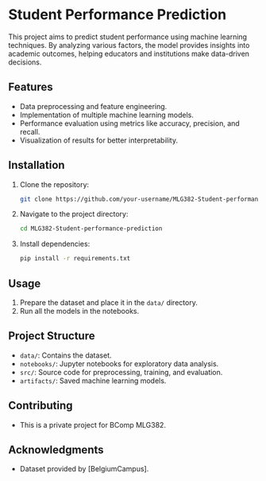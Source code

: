 # Student Performance Prediction
This project aims to predict student performance using machine learning techniques. By analyzing various factors, the model provides insights into academic outcomes, helping educators and institutions make data-driven decisions.

## Features
- Data preprocessing and feature engineering.
- Implementation of multiple machine learning models.
- Performance evaluation using metrics like accuracy, precision, and recall.
- Visualization of results for better interpretability.

## Installation
1. Clone the repository:
    ```bash
    git clone https://github.com/your-username/MLG382-Student-performance-prediction.git
    ```
2. Navigate to the project directory:
    ```bash
    cd MLG382-Student-performance-prediction
    ```
3. Install dependencies:
    ```bash
    pip install -r requirements.txt
    ```

## Usage
1. Prepare the dataset and place it in the `data/` directory.
2. Run all the models in the notebooks.

## Project Structure
- `data/`: Contains the dataset.
- `notebooks/`: Jupyter notebooks for exploratory data analysis.
- `src/`: Source code for preprocessing, training, and evaluation.
- `artifacts/`: Saved machine learning models.

## Contributing
- This is a private project for BComp MLG382.

## Acknowledgments
- Dataset provided by [BelgiumCampus].
